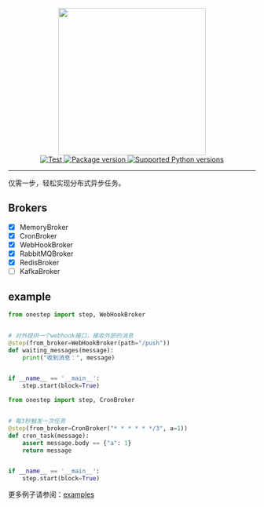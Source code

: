 
<div align=center><img src="https://onestep.code05.com/logo-3.svg" width="300"></div>
<div align=center>
<a href="https://github.com/mic1on/onestep/actions/workflows/test.yml?query=event%3Apush+branch%3Amain" target="_blank">
    <img src="https://github.com/mic1on/onestep/workflows/test%20suite/badge.svg?branch=main&event=push" alt="Test">
</a>
<a href="https://pypi.org/project/onestep" target="_blank">
    <img src="https://img.shields.io/pypi/v/onestep.svg" alt="Package version">
</a>

<a href="https://pypi.org/project/onestep" target="_blank">
    <img src="https://img.shields.io/pypi/pyversions/onestep.svg" alt="Supported Python versions">
</a>

</div>
<hr />
仅需一步，轻松实现分布式异步任务。

## Brokers

- [x] MemoryBroker
- [x] CronBroker
- [x] WebHookBroker
- [x] RabbitMQBroker
- [x] RedisBroker
- [ ] KafkaBroker

## example

```python
from onestep import step, WebHookBroker


# 对外提供一个webhook接口，接收外部的消息
@step(from_broker=WebHookBroker(path="/push"))
def waiting_messages(message):
    print("收到消息：", message)


if __name__ == '__main__':
    step.start(block=True)
```

```python
from onestep import step, CronBroker


# 每3秒触发一次任务
@step(from_broker=CronBroker("* * * * * */3", a=1))
def cron_task(message):
    assert message.body == {"a": 1}
    return message


if __name__ == '__main__':
    step.start(block=True)
```

更多例子请参阅：[examples](example)
